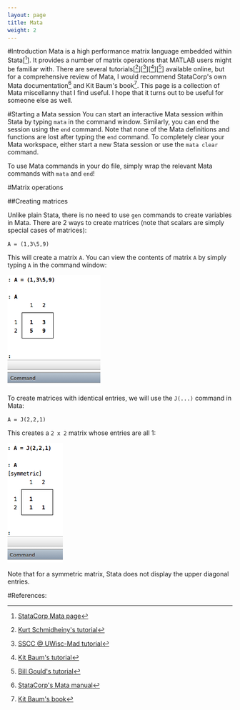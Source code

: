 ```yaml
---
layout: page
title: Mata 
weight: 2
---
```


#Introduction
Mata is a high performance matrix language embedded within Stata\[[^1]\]. It 
provides a number of matrix operations that MATLAB users might be familiar
with. There are several tutorials\[[^2]\]\[[^3]\]\[[^4]\]\[[^5]\] available online, but for a 
comprehensive review of Mata, I would recommend StataCorp's own Mata 
documentation[^6] and Kit Baum's book[^7]. This page is a collection of
Mata miscellanny that I find useful. I hope that it turns out to be useful for
someone else as well. 

#Starting a Mata session
You can start an interactive Mata session within Stata by typing
`mata` in the command window. Similarly, you can end the 
session using the `end` command. Note that none of the Mata definitions and 
functions are lost after typing the `end` command. To completely clear your
Mata workspace, either start a new Stata session or use the `mata clear`
command.

To use Mata commands in your do file, simply wrap the relevant Mata commands
with `mata` and `end`!

#Matrix operations

##Creating matrices

Unlike plain Stata, there is no need to use `gen` commands to create variables
in Mata. There are 2 ways to create matrices (note that scalars are simply
special cases of matrices):

	A = (1,3\5,9)

This will create a matrix `A`. You can view the contents of matrix `A` by 
simply typing `A` in the command window:

![Matrix A](./assets/matrix1.png)


To create matrices with identical entries, we will use the `J(...)` command
in Mata:

	A = J(2,2,1)

This creates a `2 x 2` matrix whose entries are all 1:

![Matrix A](./assets/matrix2.png)

Note that for a symmetric matrix, Stata does not display the upper diagonal 
entries.

#References:

[^1]: [StataCorp Mata page](http://www.stata.com/features/overview/introduction-to-mata/) 
[^2]: [Kurt Schmidheiny's tutorial](http://kurt.schmidheiny.name/teaching/statamata2up.pdf) 
[^3]: [SSCC @ UWisc-Mad tutorial](http://www.ssc.wisc.edu/sscc/pubs/4-26.htm)
[^4]: [Kit Baum's tutorial](http://ideas.repec.org/p/boc/usug08/11.html) 
[^5]: [Bill Gould's tutorial](http://www.stata.com/meeting/chicago11/materials/chi11_gould.pdf) 
[^6]: [StataCorp's Mata manual](http://www.stata.com/manuals13/m.pdf) 
[^7]: [Kit Baum's book](http://www.amazon.com/Introduction-Stata-Programming-Christopher-Baum/dp/1597180459/) 
